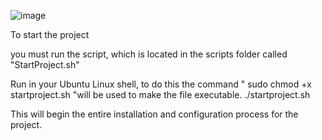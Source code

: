 ![image](https://github.com/RalfAlv/Kafka-Spring-Boot-Microservices-/assets/79022805/e10836e0-3e57-4ca7-96cc-ab58508df3bf)


To start the project

you must run the script, which is located in the scripts folder called "StartProject.sh"

Run in your Ubuntu Linux shell, to do this the command " sudo chmod +x startproject.sh "will be used to make the file executable.
./startproject.sh

This will begin the entire installation and configuration process for the project.
